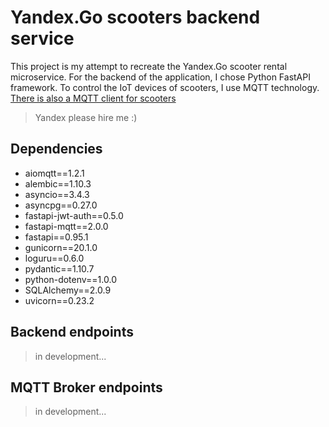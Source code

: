 # Yandex.Go scooters backend service
This project is my attempt to recreate the Yandex.Go scooter rental microservice. For the backend of the application, I chose Python FastAPI framework. To control the IoT devices of scooters, I use MQTT technology. [There is also a MQTT client for scooters](https://github.com/Vlad2030/yandex-go-scooters-client)    
> Yandex please hire me :)


## Dependencies
 - aiomqtt==1.2.1
 - alembic==1.10.3
 - asyncio==3.4.3
 - asyncpg==0.27.0
 - fastapi-jwt-auth==0.5.0
 - fastapi-mqtt==2.0.0
 - fastapi==0.95.1
 - gunicorn==20.1.0
 - loguru==0.6.0
 - pydantic==1.10.7
 - python-dotenv==1.0.0
 - SQLAlchemy==2.0.9
 - uvicorn==0.23.2


## Backend endpoints
> in development...


## MQTT Broker endpoints
> in development...
